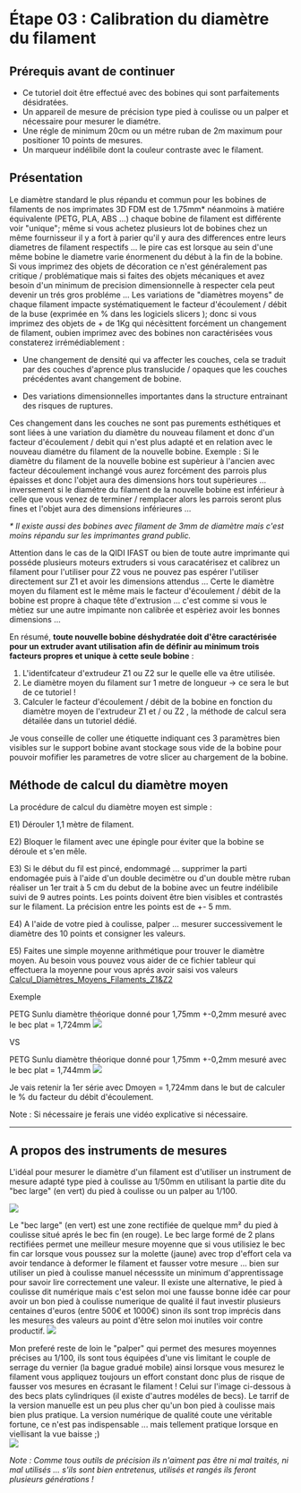 # Étape 03 : Calibration du diamètre du filament

## Prérequis avant de continuer
- Ce tutoriel doit être effectué avec des bobines qui sont parfaitements désidratées.
- Un appareil de mesure de précision type pied à coulisse ou un palper et nécessaire pour mesurer le diamétre.
- Une régle de minimum 20cm ou un métre ruban de 2m maximum pour positioner 10 points de mesures.
- Un marqueur indélibile dont la couleur contraste avec le filament. 

## Présentation
Le diamètre standard le plus répandu et commun pour les bobines de filaments de nos imprimates 3D FDM est de 1.75mm* néanmoins à matiére équivalente (PETG, PLA, ABS ...) chaque bobine de filament est différente voir "unique"; même si vous achetez plusieurs lot de bobines chez un même fournisseur il y a fort à parier qu'il y aura des differences entre leurs diametres de filament respectifs ... le pire cas est lorsque au sein d'une même bobine le diametre varie énormenent du début à la fin de la bobine. Si vous imprimez des objets de décoration ce n'est généralement pas critique / problématique mais si faites des objets mécaniques et avez besoin d'un minimum de precision dimensionnelle à respecter cela peut devenir un trés gros probléme ... Les variations de "diamètres moyens" de chaque filament impacte systématiquement le facteur d'écoulement / débit de la buse (exprimée en % dans les logiciels slicers ); donc si vous imprimez des objets de + de 1Kg qui nécèsittent forcément un changement de filament, oubien imprimez avec des bobines non caractérisées vous constaterez irrémédiablement :

- Une changement de densité qui va affecter les couches, cela se traduit par des couches d'aprence plus translucide / opaques que les couches précédentes avant changement de bobine.
  
- Des variations dimensionnelles importantes dans la structure entrainant des risques de ruptures.

Ces changement dans les couches ne sont pas purements esthétiques et sont liées à une variation du diamètre du nouveau filament et donc d'un facteur d'écoulement / debit qui n'est plus adapté et en relation avec le nouveau diamétre du filament de la nouvelle bobine. Exemple : Si le diamètre du filament de la nouvelle bobine est supèrieur à l'ancien avec facteur découlement inchangé vous aurez forcément des parrois plus épaisses et donc l'objet aura des dimensions hors tout supèrieures ... inversement si le diamétre du filament de la nouvelle bobine est inférieur à celle que vous venez de terminer / remplacer alors les parrois seront plus fines et l'objet aura des dimensions inférieures ... 

_* Il existe aussi des bobines avec filament de 3mm de diamètre mais c'est moins répandu sur les imprimantes grand public._

Attention dans le cas de la QIDI IFAST ou bien de toute autre imprimante qui posséde plusieurs moteurs extruders si vous caracatérisez et calibrez un filament pour l'utiliser pour Z2 vous ne pouvez pas espérer l'utiliser directement sur Z1 et avoir les dimensions attendus ... Certe le diamètre moyen du filament est le même mais le facteur d'écoulement / débit de la bobine est propre à chaque tête d'extrusion ... c'est comme si vous le mètiez sur une autre impimante non calibrée et espèriez avoir les bonnes dimensions ...

En résumé, **toute nouvelle bobine déshydratée doit d'être caractérisée pour un extruder avant utilisation afin de définir au minimum trois facteurs propres et unique à cette seule bobine** :
1) L'identifcateur d'extrudeur Z1 ou Z2 sur le quelle elle va être utilisée. 
2) Le diamètre moyen du filament sur 1 metre de longueur -> ce sera le but de ce tutoriel !
3) Calculer le facteur d'écoulement / débit de la bobine en fonction du diamètre moyen de l'extrudeur Z1 et / ou Z2 , la méthode de calcul sera détailée dans un tutoriel dédié.

Je vous conseille de coller une étiquette indiquant ces 3 paramètres bien visibles sur le support bobine avant stockage sous vide de la bobine pour pouvoir mofifier les parametres de votre slicer au chargement de la bobine.

## Méthode de calcul du diamètre moyen

La procédure de calcul du diamètre moyen est simple :

E1) Dérouler 1,1 mètre de filament.

E2) Bloquer le filament avec une épingle pour éviter que la bobine se déroule et s'en mêle.

E3) Si le début du fil est pincé, endommagé ... supprimer la parti endomagée puis à l'aide d'un double decimètre ou d'un double mètre ruban réaliser un 1er trait à 5 cm du debut de la bobine avec un feutre indélibile suivi de 9 autres points. Les points doivent être bien visibles et contrastés sur le filament. La précision entre les points est de +- 5 mm. 

E4) A l'aide de votre pied à coulisse, palper ... mesurer successivement le diamètre des 10 points et consigner les valeurs.

E5) Faites une simple moyenne arithmétique pour trouver le diamètre moyen. Au besoin vous pouvez vous aider de ce fichier tableur qui effectuera la moyenne pour vous aprés avoir saisi vos valeurs [Calcul_Diamètres_Moyens_Filaments_Z1&Z2](https://github.com/sudtek/IMPRIMANTES_3D/blob/0d3eb917c344bd84f99bd5797aadb5fb99b3cbc7/QIDI/IFAST/CALIBRATION/Etape%2003/Calcul_Diam%C3%A8tres_Moyens_Filaments_Z1%26Z2.ods)

Exemple 

PETG Sunlu diamètre théorique donné pour 1,75mm +-0,2mm mesuré avec le bec plat = 1,724mm
![](https://github.com/sudtek/IMPRIMANTES_3D/blob/1949d0320007ef1ac88599cf782de5bff678bacf/QIDI/IFAST/CALIBRATION/Etape%2003/media/Exemple_Mes_mesures_Diametre_filament_PETG_Z2_bec_large_OK.png)

VS

PETG Sunlu diamètre théorique donné pour 1,75mm +-0,2mm mesuré avec le bec plat = 1,744mm
![](https://github.com/sudtek/IMPRIMANTES_3D/blob/1949d0320007ef1ac88599cf782de5bff678bacf/QIDI/IFAST/CALIBRATION/Etape%2003/media/Exemple_Mes_mesures_Diametre_filament_PETG_Z2_bec_Fin_NOK.png)


Je vais retenir la 1er série avec Dmoyen = 1,724mm dans le but de calculer le % du facteur du débit d'écoulement.

Note : Si nécessaire je ferais une vidéo explicative si nécessaire.

---------

## A propos des instruments de mesures
L'idéal pour mesurer le diamètre d'un filament est d'utiliser un instrument de mesure adapté type pied à coulisse au 1/50mm en utilisant la partie dite du "bec large" (en vert) du pied à coulisse ou un palper au 1/100.

![](https://github.com/sudtek/IMPRIMANTES_3D/blob/e99904c9acdcf9f56b102b82c60a71e22e481a74/QIDI/IFAST/CALIBRATION/Etape%2003/media/pied_coulisse_manuel_bec_etroit.png)


Le "bec large" (en vert) est une zone rectifiée de quelque mm² du pied à coulisse situé aprés le bec fin (en rouge). Le bec large formé de 2 plans rectifiées permet une meilleur mesure moyenne que si vous utilisiez le bec fin car lorsque vous poussez sur la molette (jaune) avec trop d'effort cela va avoir tendance à deformer le filament et fausser votre mesure ... bien sur utiliser un pied à coulisse manuel nécesssite un minimum d'apprentissage pour savoir lire correctement une valeur. Il existe une alternative, le pied à coulisse dit numérique mais c'est selon moi une fausse bonne idée car pour avoir un bon pied à coulisse numerique de qualité il faut investir plusieurs centaines d'euros (entre 500€ et 1000€) sinon ils sont trop imprécis dans les mesures des valeurs au point d'être selon moi inutiles voir contre productif.
![](https://github.com/sudtek/IMPRIMANTES_3D/blob/427b35bd2aba677db02372aaf2093f94eb496b77/QIDI/IFAST/CALIBRATION/Etape%2003/media/pied_coulisse_numerique.png)

Mon preferé reste de loin le "palper" qui permet des mesures moyennes précises au 1/100, ils sont tous équipées d'une vis limitant le couple de serrage du vernier (la bague gradué mobile) ainsi lorsque vous mesurez le filament vous appliquez toujours un effort constant donc plus de risque de fausser vos mesures en écrasant le filament ! Celui sur l'image ci-dessous à des becs plats cylindriques (il existe d'autres modéles de becs). Le tarrif de la version manuelle est un peu plus cher qu'un bon pied à coulisse mais bien plus pratique. La version numérique de qualité coute une véritable fortune, ce n'est pas indispensable ... mais tellement pratique lorsque en viellisant la vue baisse ;)  
![](https://github.com/sudtek/IMPRIMANTES_3D/blob/427b35bd2aba677db02372aaf2093f94eb496b77/QIDI/IFAST/CALIBRATION/Etape%2003/media/palper.png)

_Note : Comme tous outils de précision ils n'aiment pas être ni mal traités, ni mal utilisés ... s'ils sont bien entretenus, utilisés et rangés ils feront plusieurs générations !_





  





